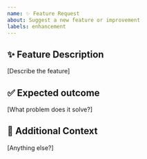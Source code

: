 ```yaml
---
name: ✨ Feature Request
about: Suggest a new feature or improvement
labels: enhancement
---
```


## ✨ Feature Description
[Describe the feature]

## ✅ Expected outcome
[What problem does it solve?]

## 📌 Additional Context
[Anything else?]
